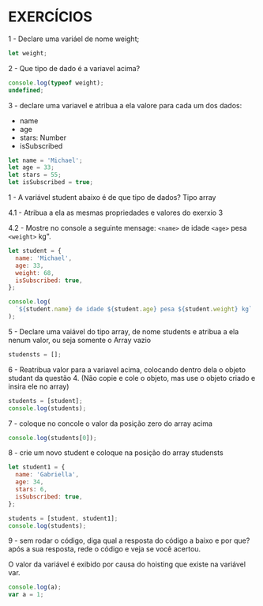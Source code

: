 # EXERCÍCIOS

1 - Declare uma variáel de nome weight;

```js
let weight;
```

2 - Que tipo de dado é a variavel acima?

```js
console.log(typeof weight);
undefined;
```

3 - declare uma variavel e atribua a ela valore para cada um dos dados:

- name
- age
- stars: Number
- isSubscribed

```js
let name = 'Michael';
let age = 33;
let stars = 55;
let isSubscribed = true;
```

1 - A variável student abaixo é de que tipo de dados? Tipo array

4.1 - Atribua a ela as mesmas propriedades e valores do exerxio 3

4.2 - Mostre no console a seguinte mensage: `<name>` de idade `<age>` pesa `<weight>` kg".

```js
let student = {
  name: 'Michael',
  age: 33,
  weight: 68,
  isSubscribed: true,
};

console.log(
  `${student.name} de idade ${student.age} pesa ${student.weight} kg`
);
```

5 - Declare uma vaiável do tipo array, de nome students e atribua a ela nenum valor, ou seja somente o Array vazio

```js
studensts = [];
```

6 - Reatribua valor para a variavel acima, colocando dentro dela o objeto studant da questão 4. (Não copie e cole o objeto, mas use o objeto criado e insira ele no array)

```js
students = [student];
console.log(students);
```

7 - coloque no concole o valor da posição zero do array acima

```js
console.log(students[0]);
```

8 - crie um novo student e coloque na posição do array studensts

```js
let student1 = {
  name: 'Gabriella',
  age: 34,
  stars: 6,
  isSubscribed: true,
};

students = [student, student1];
console.log(students);
```

9 - sem rodar o código, diga qual a resposta do código a baixo e por que? após a sua resposta, rede o código e veja se você acertou.

O valor da variável é exibido por causa do hoisting que existe na variável var.

```js
console.log(a);
var a = 1;
```
